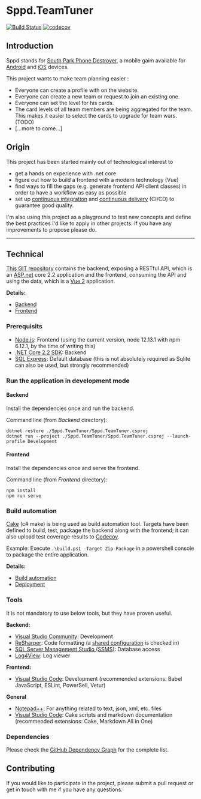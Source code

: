 # Sppd.TeamTuner
[![Build Status](https://travis-ci.com/taconaut/Sppd.TeamTuner.svg?branch=master)](https://travis-ci.com/taconaut/Sppd.TeamTuner) [![codecov](https://codecov.io/gh/taconaut/Sppd.TeamTuner/branch/master/graph/badge.svg)](https://codecov.io/gh/taconaut/Sppd.TeamTuner)

## Introduction
Sppd stands for [South Park Phone Destroyer](https://southparkphonedestroyer.com/), a mobile gaim available for [Android](https://play.google.com/store/apps/details?id=com.ubisoft.dragonfire&hl=en) and [iOS](https://apps.apple.com/us/app/south-park-phone-destroyer/id1106442030) devices.

This project wants to make team planning easier :
- Everyone can create a profile with on the website.
- Everyone can create a new team or request to join an existing one.
- Everyone can set the level for his cards.
- The card levels of all team members are being aggregated for the team. This makes it easier to select the cards to upgrade for team wars. (TODO)
- [...more to come...]

## Origin
This project has been started mainly out of technological interest to 
- get a hands on experience with .net core 
- figure out how to build a frontend with a modern technology (Vue)
- find ways to fill the gaps (e.g. generate frontend API client classes) in order to have a workflow as easy as possible
- set up [continuous integration](https://en.wikipedia.org/wiki/Continuous_integration) and [continuous delivery](https://en.wikipedia.org/wiki/Continuous_delivery)  (CI/CD) to guarantee good quality.

I'm also using this project as a playground to test new concepts and define the best practices I'd like to apply in other projects. If you have any improvements to propose please do.

***
## Technical
[This GIT repository](https://github.com/taconaut/Sppd.TeamTuner) contains the backend, exposing a RESTful API, which is an [ASP.net](https://dotnet.microsoft.com/apps/aspnet) core 2.2 application and the frontend, consuming the API and using the data, which is a [Vue 2](https://vuejs.org/v2/guide/) application.

**Details:**
- [Backend](./Backend/README.md)
- [Frontend](./Frontend/README.md)

### Prerequisits
- [Node.js](https://nodejs.org/en/): Frontend (using the current version, node 12.13.1 with npm 6.12.1, by the time of writing this)
- [.NET Core 2.2 SDK](https://dotnet.microsoft.com/download/dotnet-core/2.2): Backend
- [SQL Express](https://www.microsoft.com/en-us/sql-server/sql-server-editions-express): Default database (this is not absolutely required as Sqlite can also be used, but strongly recommended)

### Run the application in development mode
#### Backend
Install the dependencies once and run the backend.

Command line (from *Backend* directory):
```
dotnet restore ./Sppd.TeamTuner/Sppd.TeamTuner.csproj
dotnet run --project ./Sppd.TeamTuner/Sppd.TeamTuner.csproj --launch-profile Development
```

#### Frontend
Install the dependencies once and serve the frontend.

Command line (from *Frontend* directory):
```
npm install
npm run serve
```

### Build automation
[Cake](https://cakebuild.net/) (c# make) is being used as build automation tool. Targets have been defined to build, test, package the backend along with the frontend; it can also upload test coverage results to [Codecov](https://codecov.io/).

Example: Execute `.\build.ps1 -Target Zip-Package` in a powershell console to package the entire application.

**Details:**
- [Build automation](./BuildAutomation.md)
- [Deployment](./Deployment.md)

### Tools
It is not mandatory to use below tools, but they have proven useful.

**Backend:**
- [Visual Studio Community](https://visualstudio.microsoft.com/vs/community/): Development
- [ReSharper](https://www.jetbrains.com/resharper/): Code formatting (a [shared configuration](./backend/Sppd.TeamTuner.sln.DotSettings) is checked in)
- [SQL Server Management Studio (SSMS)](https://docs.microsoft.com/en-us/sql/ssms/download-sql-server-management-studio-ssms): Database access
- [Log4View](https://www.log4view.com/): Log viewer

**Frontend:**
- [Visual Studio Code](https://code.visualstudio.com/): Development (recommended extensions: Babel JavaScript, ESLint, PowerSell, Vetur)

**General**
- [Notepad++](https://notepad-plus-plus.org/): For anything related to text, json, xml, etc. files
- [Visual Studio Code](https://code.visualstudio.com/): Cake scripts and markdown documentation (recommended extensions: Cake, Markdown All in One)

### Dependencies
Please check the [GitHub Dependency Graph](https://github.com/taconaut/Sppd.TeamTuner/network/dependencies) for the complete list.

## Contributing
If you would like to participate in the project, please submit a pull request or get in touch with me if you have any questions.